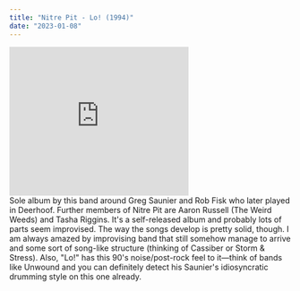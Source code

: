 ```yaml
---
title: "Nitre Pit - Lo! (1994)"
date: "2023-01-08"
---
```


<iframe allowfullscreen="" class="YOUTUBE-iframe-video" data-thumbnail-src="https://i.ytimg.com/vi/CA_SWF_d5HM/0.jpg" frameborder="0" height="266" src="https://www.youtube.com/embed/CA_SWF_d5HM?feature=player_embedded" width="320"></iframe></div>
<br />
Sole album by this band around Greg Saunier and Rob Fisk who later played in Deerhoof. Further members of Nitre Pit are Aaron Russell (The Weird Weeds) and Tasha Riggins. It's a self-released album and probably lots of parts seem improvised. The way the songs develop is pretty solid, though. I am always amazed by improvising band that still somehow manage to arrive and some sort of song-like structure (thinking of Cassiber or Storm & Stress). Also, "Lo!" has this 90's noise/post-rock feel to it—think of bands like Unwound and you can definitely detect his Saunier's idiosyncratic drumming style on this one already. 
